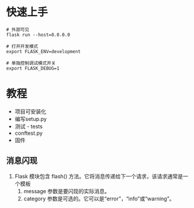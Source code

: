 # 快速上手

```
# 外部可见
flask run --host=0.0.0.0

# 打开开发模式
export FLASK_ENV=development

# 单独控制调试模式开关
export FLASK_DEBUG=1
```

# 教程

- 项目可安装化
- 编写setup.py
- 测试 - tests
- conftest.py
- 固件

## 消息闪现
1. Flask 模块包含 flash() 方法。它将消息传递给下一个请求，该请求通常是一个模板
   1. message 参数是要闪现的实际消息。
   2. category 参数是可选的。它可以是“error”，“info”或“warning”。